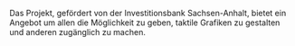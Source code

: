 Das Projekt, gefördert von der Investitionsbank Sachsen-Anhalt, bietet ein Angebot um allen die Möglichkeit zu geben, taktile
Grafiken zu gestalten und anderen zugänglich zu machen.